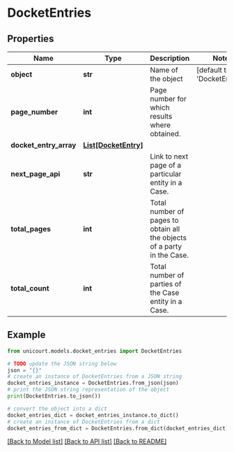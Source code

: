 # DocketEntries


## Properties

Name | Type | Description | Notes
------------ | ------------- | ------------- | -------------
**object** | **str** | Name of the object | [default to 'DocketEntries']
**page_number** | **int** | Page number for which results where obtained. | 
**docket_entry_array** | [**List[DocketEntry]**](DocketEntry.md) |  | 
**next_page_api** | **str** | Link to next page of a particular entity in a Case. | 
**total_pages** | **int** | Total number of pages to obtain all the objects of a party in the Case. | 
**total_count** | **int** | Total number of parties of the Case entity in a Case. | 

## Example

```python
from unicourt.models.docket_entries import DocketEntries

# TODO update the JSON string below
json = "{}"
# create an instance of DocketEntries from a JSON string
docket_entries_instance = DocketEntries.from_json(json)
# print the JSON string representation of the object
print(DocketEntries.to_json())

# convert the object into a dict
docket_entries_dict = docket_entries_instance.to_dict()
# create an instance of DocketEntries from a dict
docket_entries_from_dict = DocketEntries.from_dict(docket_entries_dict)
```
[[Back to Model list]](../README.md#documentation-for-models) [[Back to API list]](../README.md#documentation-for-api-endpoints) [[Back to README]](../README.md)


